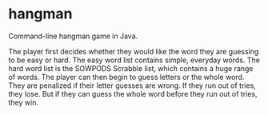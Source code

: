 # hangman
Command-line hangman game in Java.


The player first decides whether they would like the word they are guessing to be easy or hard.
The easy word list contains simple, everyday words. The hard word list is the SOWPODS Scrabble list, which contains a huge range of words. 
The player can then begin to guess letters or the whole word. They are penalized if their letter guesses are wrong.
If they run out of tries, they lose. But if they can guess the whole word before they run out of tries, they win.

